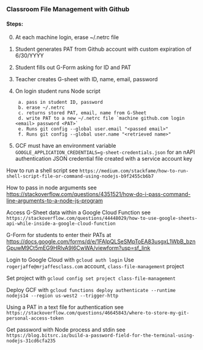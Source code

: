 ### Classroom File Management with Github

#### Steps:

0. At each machine login, erase ~/.netrc file
   
1. Student generates PAT from Github account with custom expiration of 6/30/YYYY 
   
2. Student fills out G-Form asking for ID and PAT 
   
3. Teacher creates G-sheet with ID, name, email, password 
   
4. On login student runs Node script 
   
        a. pass in student ID, password
        b. erase ~/.netrc
        c. returns stored PAT, email, name from G-Sheet
        d. write PAT to a new ~/.netrc file `machine github.com login <email> password <PAT>`
        e. Runs git config --global user.email "<passed email>"
        f. Runs git config --global user.name "<retrieved name>"

5. GCF must have an environment variable `GOOGLE_APPLICATION_CREDENTIALS=g-sheet-credentials.json` for an nAPI authentication JSON credential file created with a service account key  

How to run a shell script see `https://medium.com/stackfame/how-to-run-shell-script-file-or-command-using-nodejs-b9f2455cb6b7`

How to pass in node arguments see https://stackoverflow.com/questions/4351521/how-do-i-pass-command-line-arguments-to-a-node-js-program

Access G-Sheet data within a Google Cloud Function see `https://stackoverflow.com/questions/44448029/how-to-use-google-sheets-api-while-inside-a-google-cloud-function`

G-Form for students to enter their PATs at https://docs.google.com/forms/d/e/1FAIpQLSeSMpToEA83usgxL1WbB_bznGpuwM9Ct5mEG9HRlvA9I6CwWA/viewform?usp=sf_link

Login to Google Cloud with `gcloud auth login`  Use `rogerjaffe@mrjaffesclass.com` account, `class-file-management` project

Set project with `gcloud config set project class-file-management`

Deploy GCF with
`gcloud functions deploy authenticate --runtime nodejs14 --region us-west2 --trigger-http`

Using a PAT in a text file for authentication see `https://stackoverflow.com/questions/46645843/where-to-store-my-git-personal-access-token`

Get password with Node process and stdin see `https://blog.bitsrc.io/build-a-password-field-for-the-terminal-using-nodejs-31cd6cfa235`
